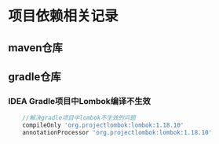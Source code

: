 # 项目依赖相关记录



## maven仓库



## gradle仓库



### IDEA Gradle项目中Lombok编译不生效

```gradle
    //解决gradle项目中lombok不生效的问题
    compileOnly 'org.projectlombok:lombok:1.18.10'
    annotationProcessor 'org.projectlombok:lombok:1.18.10'
```

